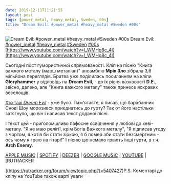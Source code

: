 ```yaml
---
date: 2019-12-11T11:21:55
layout: post
tags: [power_metal, heavy_metal, Sweden, 00s]
title: "Dream Evil: #power_metal #heavy_metal #Sweden #00s"
---
```

![Dream Evil: #power_metal #heavy_metal #Sweden #00s](https://i.ytimg.com/vi/l_WMHg8c_4I/hqdefault.jpg)
Dream Evil: [#power_metal](/tags/#power_metal) [#heavy_metal](/tags/#heavy_metal) [#Sweden](/tags/#Sweden) [#00s](/tags/#00s) [https://www.youtube.com/watch?v=l_WMHg8c_4I](https://www.youtube.com/watch?v=l_WMHg8c_4I)

Сьогодні пост гумористичної спрямованості. Кліп на пісню &quot;Книга важкого металу (марш металіан)&quot; ансамблю **Мрія Зло** зібрала 3,6 мільйона переглядів. Братва уже поділилась посиланням на кліпи **Gloryhammer** у відповідь на **Dream Evil**, - до їх рівня казковості **D.E.**, звісно, далеко, але &quot;Книга важкого металу&quot; також принесе яскравих веселощів.

[Хто такі *Dream Evil*](/2019-11-19-dream-evil--power-metal-sweden-00s-) - уже було. Пам&#39;ятаєте, я писав, що барабанник Снові Шоу морозився приєднатись до гурту? Так от його настільки затягнуло, що він і написав текст доданої пісні.

І текст цей - приголомшливо пафосне освідчення у любові до хеві-металу. &quot;Я не маю релігії, крім Богів Важкого металу&quot;, &quot;Я підписав угоду з чортом, я хотів би стати зіркою, я б помер аби стати безсмертним - ось чому я граю на гітарі!&quot; І пісню цю немало грають інші гурти, в т.ч. **Arch Enemy**.

[APPLE MUSIC](https://music.apple.com/ru/album/the-book-of-heavy-metal/1045199427) \| [SPOTIFY](https://open.spotify.com/album/6ZWMfxSgjm7dlS6jbypNDW) \| [DEEZER](https://www.deezer.com/album/11318608?utm_source=deezer&amp;utm_content=album-11318608&amp;utm_term=1601611822_1576055930&amp;utm_medium=web) \| [GOOGLE MUSIC](https://play.google.com/music/m/Benakdtawrulm43m5txe4tkxfpe?t=The_Book_of_Heavy_Metal_-_Dream_Evil) \| [YOUTUBE](https://www.youtube.com/playlist?list=OLAK5uy_kUXkU_s4zkVXjgMrDm6e80AeNUgrXiMUw) \| [RUTRACKER

](https://rutracker.org/forum/viewtopic.php?t=5407427)P.S. Коментарі до кліпу на YouTube також варті уваги